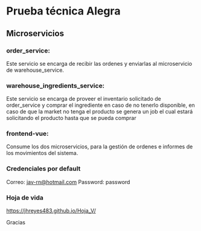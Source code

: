 # Prueba técnica Alegra

## Microservicios

### order_service: 
Este servicio se encarga de recibir las ordenes y enviarlas al microservicio de warehouse_service.

### warehouse_ingredients_service: 
Este servicio se encarga de proveer el inventario solicitado de order_service y comprar el ingrediente en caso de no tenerlo disponible, en caso de que la market no tenga el producto se genera un job el cual estará solicitando el producto hasta que se pueda comprar 

### frontend-vue:
Consume los dos microservicios, para la gestión de ordenes e informes de los movimientos del sistema.

### Credenciales por default
Correo: jav-rn@hotmail.com 
Password: password

### Hoja de vida 
https://jhreyes483.github.io/Hoja_V/

Gracias
